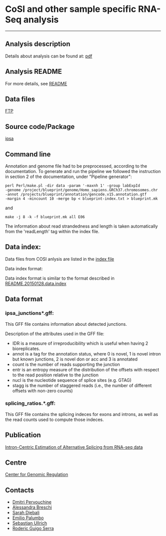 # CoSI and other sample specific RNA-Seq analysis
***

## Analysis description
Details about analysis can be found at: [pdf](https://github.com/pervouchine/ipsa/blob/master/latex/sjpipeline.pdf)

## Analysis README
For more details, see [README](http://ftp.ebi.ac.uk/pub/databases/blueprint/releases/20150128/homo_sapiens/secondary_analysis/CoSI_analysis_of_RNA-seq_data/README_CoSI_analysis_of_RNA-seq_data_20150128)

## Data files
[FTP](ftp://ftp.ebi.ac.uk/pub/databases/blueprint/releases/20150128/homo_sapiens/secondary_analysis/CoSI_analysis_of_RNA-seq_data/)

## Source code/Package 
[ipsa](https://github.com/pervouchine/ipsa/releases/tag/v3.3)

## Command line
Annotation and genome file had to be preprocessed, according to the documentation. To generate and run the pipeline we followed the instruction in section 2 of the documentation, under "Pipeline generator":   

    perl Perl/make.pl -dir data -param '-maxnh 1' -group labExpId 
    -genome /project/blueprint/genome/Homo_sapiens.GRCh37.chromosomes.chr
    -annot /projects/blueprint/annotation/gencode.v15.annotation.gtf
    -margin 4 -mincount 10 -merge bp < blueprint-index.txt > blueprint.mk
  
 and

    make -j 8 -k -f blueprint.mk all E06


The information about read strandedness and length is taken automatically from the 'readLength' tag within the index file.

## Data index:
  Data files from COSI anlysis are listed in the [index file](http://ftp.ebi.ac.uk/pub/databases/blueprint/releases/20150128/homo_sapiens/secondary_analysis/CoSI_analysis_of_RNA-seq_data/CoSI_analysis_of_RNA-seq_data_20150128.index)
 
Data index format:

  Data index format is similar to the format described in [README.20150128.data.index](http://ftp.ebi.ac.uk/pub/databases/blueprint/releases/20150128/homo_sapiens/README.20150128.data.index)
  
## Data format

### ipsa_junctions*.gff:  
  This GFF file contains information about detected junctions. 
  
   Description of the attributes used in the GFF file: 
  
  * IDR is a measure of irreproducibility which is useful when having 2 bioreplicates. 
  * annot is a tag for the annotation status, where 0 is novel, 1 is novel intron but known junctions, 2 is novel don or acc and 3 is annotated
  * count is the number of reads supporting the junction
  * entr is an entropy measure of the distribution of the offsets with respect to the read position relative to the junction
  * nucl is the nucleotide sequence of splice sites (e.g. GTAG)
  * stagg is the number of staggered reads (i.e., the number of different offsets with non-zero counts)

### splicing_ratios.*.gff: 
  This GFF file contains the splicing indeces for exons and introns, as well as the read counts used to compute those indeces.


## Publication
[Intron-Centric Estimation of Alternative Splicing from RNA-seq data](http://bioinformatics.oxfordjournals.org/content/early/2012/11/21/bioinformatics.bts678)

## Centre
[Center for Genomic Regulation](http://crg.eu/)

## Contacts

* [Dmitri Pervouchine](mailto:dmitri.pervouchine@crg.eu)
* [Alessandra Breschi](mailto:Alessandra.Breschi@crg.eu)
* [Sarah Djebali](mailto:Sarah.Djebali@crg.eu)
* [Emilio Palumbo](mailto:Emilio.Palumbo@crg.eu)
* [Sebastian Ullrich](mailto:Sebastian.Ullrich@crg.eu)
* [Roderic Guigo Serra](mailto:roderic.guigo@crg.eu)


